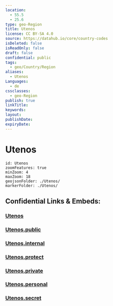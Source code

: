 ```yaml
---
location:
  - 55.5
  - 25.6
type: geo-Region
title: Utenos
license: CC BY-SA 4.0
source: https://datahub.io/core/country-codes
isDeleted: false
isReadOnly: false
draft: false
confidential: public
tags:
  - geo/Country/Region
aliases:
  - Utenos
Languages:
  - de
cssclasses:
  - geo-Region
publish: true
linkTitle:
keywords:
layout:
publishDate:
expiryDate:
---
```


# Utenos

```leaflet
id: Utenos
zoomFeatures: true 
minZoom: 4 
maxZoom: 18
geojsonFolder: ./Utenos/
markerFolder: ./Utenos/
```


## Confidential Links & Embeds: 

### [Utenos](/_Standards/Earth/Continent/Europe/Europe~North/Lithuania/Counties~Lithuania/Utenos.md) 

### [Utenos.public](/_public/Earth/Continent/Europe/Europe~North/Lithuania/Counties~Lithuania/Utenos.public.md) 

### [Utenos.internal](/_internal/Earth/Continent/Europe/Europe~North/Lithuania/Counties~Lithuania/Utenos.internal.md) 

### [Utenos.protect](/_protect/Earth/Continent/Europe/Europe~North/Lithuania/Counties~Lithuania/Utenos.protect.md) 

### [Utenos.private](/_private/Earth/Continent/Europe/Europe~North/Lithuania/Counties~Lithuania/Utenos.private.md) 

### [Utenos.personal](/_personal/Earth/Continent/Europe/Europe~North/Lithuania/Counties~Lithuania/Utenos.personal.md) 

### [Utenos.secret](/_secret/Earth/Continent/Europe/Europe~North/Lithuania/Counties~Lithuania/Utenos.secret.md)

